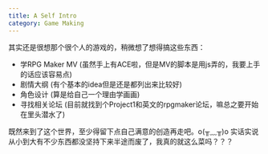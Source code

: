 ```yaml
---
title: A Self Intro
category: Game Making
---
```

其实还是很想那个很个人的游戏的，稍微想了想得搞这些东西：
- 学RPG Maker MV (虽然手上有ACE啦，但是MV的脚本是用js弄的，我要上手的话应该容易点)
- 剧情大纲 (有个基本的idea但是还是都列出来比较好)
- 角色设计 (算是给自己一个理由学画画)
- 寻找相关论坛 (目前就找到个Project1和英文的rpgmaker论坛，嘛总之要开始在里头潜水了)

既然来到了这个世界，至少得留下点自己满意的创造再走吧。o(╥﹏╥)o
实话实说从小到大有不少东西都没坚持下来半途而废了，我真的就这么菜吗？？？